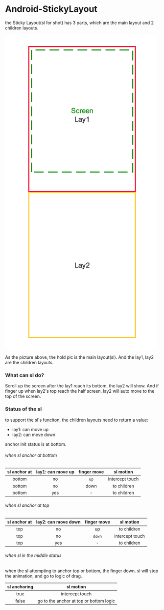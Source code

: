 # Android-StickyLayout

the Sticky Layout(sl for shot) has 3 parts, which are the main layout and 2 children layouts.

 ![QQ20150828-1@2x](https://raw.githubusercontent.com/DennisAu/Android-StickyLayout/master/wiki-res/QQ20150828-1%402x.png)

As the picture above, the hold pic is the main layout(sl). And the lay1, lay2 are the children layouts.

### What can sl do?

Scroll up the screen after the lay1 reach its bottom, the lay2 will show. And if finger up when lay2's top reach the half screen, lay2 will auto move to the top of the screen.

### Status of the sl

to support the sl's funciton, the children layouts need to return a value:

- lay1: can move up
- lay2: can move down

anchor init status is at bottom.

###### when sl anchor at bottom

| sl anchor at | lay1: can move up | finger move |    sl motion    | 
| :----------: | :---------------: | :---------: | :-------------: | 
|    bottom    |        no         |    `up`     | intercept touch | 
|    bottom    |        no         |    down     |   to children   | 
|    bottom    |        yes        |      -      |   to children   | 

###### when sl anchor at top

| sl anchor at | lay2: can move down | finger move |    sl motion    | 
| :----------: | :-----------------: | :---------: | :-------------: | 
|     top      |         no          |     up      |   to children   | 
|     top      |         no          |   `down`    | intercept touch | 
|     top      |         yes         |      -      |   to children   | 

###### when sl in the middle status

when the sl attempting to anchor top or bottom, the finger down. sl will stop the animation, and go to logic of drag.

| sl anchoring |                sl motion                 | 
| :----------: | :--------------------------------------: | 
|     true     |             intercept touch              | 
|    false     | go to  the anchor at top or bottom logic | 